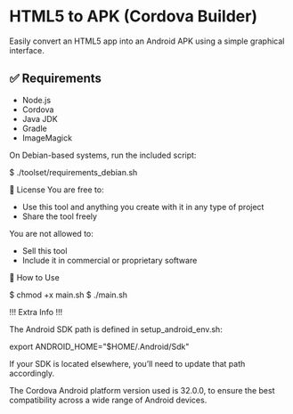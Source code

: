 # HTML5 to APK (Cordova Builder)

Easily convert an HTML5 app into an Android APK using a simple graphical interface.

## ✅ Requirements
- Node.js  
- Cordova  
- Java JDK  
- Gradle  
- ImageMagick  

On Debian-based systems, run the included script:

$ ./toolset/requirements_debian.sh

📄 License
You are free to:
- Use this tool and anything you create with it in any type of project
- Share the tool freely

You are not allowed to:
- Sell this tool
- Include it in commercial or proprietary software

🚀 How to Use

$ chmod +x main.sh
$ ./main.sh

!!! Extra Info !!!

The Android SDK path is defined in setup_android_env.sh:

export ANDROID_HOME="$HOME/.Android/Sdk"

If your SDK is located elsewhere, you’ll need to update that path accordingly.

The Cordova Android platform version used is 32.0.0, to ensure the best compatibility across a wide range of Android devices.
